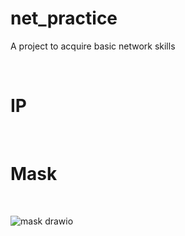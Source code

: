 # net_practice
A project to acquire basic network skills

</br>
<h1 align=left>IP </h1>
</br>

<h1 align=left> Mask </h1>
</br>

![mask drawio](https://github.com/jasonmgl/net_practice/assets/140157734/d819f767-4492-40b8-98af-a51b2980605c)
